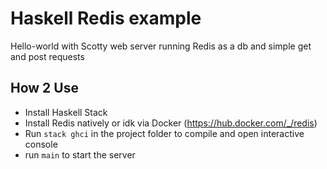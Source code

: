 # Haskell Redis example

Hello-world with Scotty web server running Redis as a db and simple get and post requests

## How 2 Use

- Install Haskell Stack
- Install Redis natively or idk via Docker (https://hub.docker.com/_/redis)
- Run `stack ghci` in the project folder to compile and open interactive console
- run `main` to start the server
